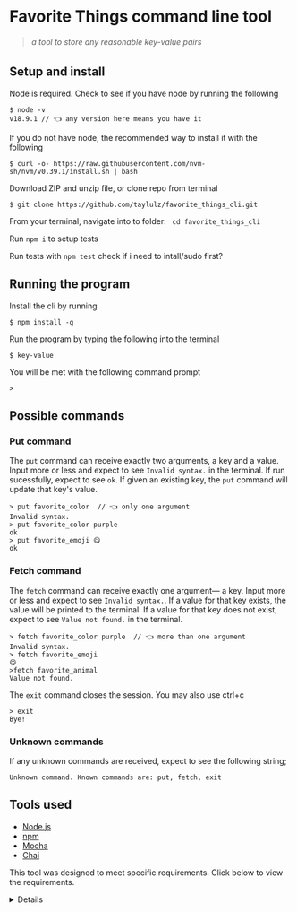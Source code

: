 # Favorite Things command line tool
> ###### a tool to store any reasonable key-value pairs

## Setup and install
Node is required. Check to see if you have node by running the following
```
$ node -v
v18.9.1 // 👈 any version here means you have it
```
If you do not have node, the recommended way to install it with the following 
```
$ curl -o- https://raw.githubusercontent.com/nvm-sh/nvm/v0.39.1/install.sh | bash
```


Download ZIP and unzip file, or clone repo from terminal

```
$ git clone https://github.com/taylulz/favorite_things_cli.git
```

From your terminal, navigate into to folder: ` cd favorite_things_cli`

Run `npm i` to setup tests

Run tests with `npm test` check if i need to intall/sudo first?

## Running the program
Install the cli by running
```
$ npm install -g
```
Run the program by typing the following into the terminal
```
$ key-value
``` 
You will be met with the following command prompt
```
>
```
## Possible commands
### **Put command**
The `put` command can receive exactly two arguments, a key and a value. Input more or less and expect to see `Invalid syntax.` in the terminal. If run sucessfully, expect to see `ok`. If given an existing key, the `put` command will update that key's value.
          
```
> put favorite_color  // 👈 only one argument
Invalid syntax.
> put favorite_color purple
ok
> put favorite_emoji 😋
ok
```
### **Fetch command**
The `fetch` command can receive exactly one argument— a key. Input more or less and expect to see `Invalid syntax.`. If a value for that key exists, the value will be printed to the terminal. If a value for that key does not exist, expect to see `Value not found.` in the terminal.
```
> fetch favorite_color purple  // 👈 more than one argument
Invalid syntax.
> fetch favorite_emoji
😋
>fetch favorite_animal
Value not found.
```
The `exit` command closes the session. You may also use ctrl+c
```
> exit
Bye!
```
### **Unknown commands**
If any unknown commands are received, expect to see the following string;
```
Unknown command. Known commands are: put, fetch, exit
```


## Tools used
- [Node.js](https://nodejs.org/en/)
- [npm](https://docs.npmjs.com/about-npm)
- [Mocha](https://mochajs.org/)
- [Chai](https://www.chaijs.com/)

This tool was designed to meet specific requirements. Click below to view the requirements.
<details>
Create a command line tool for storing and fetching key-value string pairs. 

The tool must be able to be run from the command line by
typing "key-value". 

Running the tool must open an interactive session that accepts
put, fetch, and exit commands. When ready to accept a command, it must output the string
"> " as a command prompt.

put command should accept a key and a value, for example, "put favorite_color
purple". If the key already exists, the old value should be replaced. If successful, the command should output the string
"ok".

fetch command should just accept a key, for example, fetch favorite_color. If a value with that key has been entered, it should output that value ("purple"). If no value has
been entered for that key, it should output the string "Value not found."

The exit command should output the string "Bye!" and exit the program.

If any other command is entered, it should output the string "Unknown command. Known commands are: put, fetch, exit".

If a command has the wrong number of arguments or is otherwise malformed, it should output
the string "Invalid syntax."


your program should accept any
reasonable strings as names and values.
```
$ key-value
> put favorite_color purple
ok
> put favorite_flavor strawberry
ok
> fetch favorite_color
purple

> fetch favorite_animal
value not found
> exit
Bye!
```
</details>